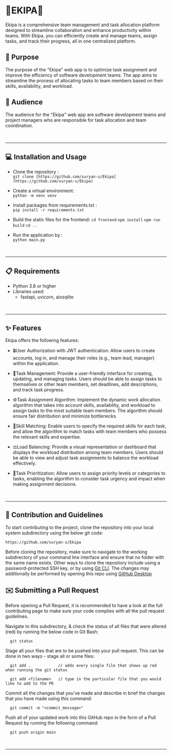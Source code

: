 
<p align='center'>
    <h1><strong>🚀EKIPA🚀</strong></h1>
</p>

Ekipa is a comprehensive team management and task allocation platform designed to streamline collaboration and enhance productivity within teams. With Ekipa, you can efficiently create and manage teams, assign tasks, and track their progress, all in one centralized platform.

## 🎯 Purpose

The purpose of the "Ekipa" web app is to optimize task assignment and improve the efficiency of software development teams. The app aims to streamline the process of allocating tasks to team members based on their skills, availability, and workload. 

## 👥 Audience

The audience for the "Ekipa" web app are software development teams and project managers who are responsible for task allocation and team coordination.

</br>
<hr/>

## 💻 Installation and Usage

- Clone the repository :\
    `git clone [https://github.com/suryan-s/Ekipa](https://github.com/suryan-s/Ekipa)`

- Create a virtual environment:\
    `python -m venv venv`

- Install packages from requirements.txt :\
    `pip install -r requirements.txt`

- Build the static files for the frontend:
    `cd frontend`
    `npm install`
    `npm run build`
    `cd ..`

- Run the application by :\
    `python main.py`
</br>

<hr/>

## 📋 Requirements

- Python 3.8 or higher
- Libraries used:
  - fastapi, uvicorn, aiosqlite
</br>

<hr/>

## ✨ Features

Ekipa offers the following features:

- 🔒User Authorization with JWT authentication: Allow users to create accounts, log in, and manage their roles (e.g., team lead, manager) within the application.

- 📝Task Management: Provide a user-friendly interface for creating, updating, and managing tasks. Users should be able to assign tasks to themselves or other team members, set deadlines, add descriptions, and track task progress.

- ⚙️Task Assignment Algorithm: Implement the dynamic work allocation algorithm that takes into account skills, availability, and workload to assign tasks to the most suitable team members. The algorithm should ensure fair distribution and minimize bottlenecks.

- 🎯Skill Matching: Enable users to specify the required skills for each task, and allow the algorithm to match tasks with team members who possess the relevant skills and expertise.

- ⚖️Load Balancing: Provide a visual representation or dashboard that displays the workload distribution among team members. Users should be able to view and adjust task assignments to balance the workload effectively.

- 🚦Task Prioritization: Allow users to assign priority levels or categories to tasks, enabling the algorithm to consider task urgency and impact when making assignment decisions.

</br>

<hr/>


## 🤝 Contribution and Guidelines

To start contributing to the project, clone the repository into your local system subdirectory using the below git code:

```
https://github.com/suryan-s/Ekipa
```

Before cloning the repository, make sure to navigate to the working subdirectory of your command line interface and ensure that no folder with the same name exists. Other ways to clone the repository include using a password-protected SSH key, or by using [Git CLI](https://cli.github.com/). The changes may additionally be performed by opening this repo using [GitHub Desktop](https://desktop.github.com/)

## ✉️ Submitting a Pull Request

Before opening a Pull Request, it is recommended to have a look at the full contributing page to make sure your code complies with all the pull request guidelines.

Navigate to this subdirectory, & check the status of all files that were altered (red) by running the below code in Git Bash:

```
  git status
```

Stage all your files that are to be pushed into your pull request. This can be done in two ways - stage all or some files:

```
  git add .            // adds every single file that shows up red when running the git status
```

```
  git add <filename>   // type in the particular file that you would like to add to the PR
```

Commit all the changes that you've made and describe in brief the changes that you have made using this command:

```
  git commit -m "<commit_message>"
```

Push all of your updated work into this GitHub repo in the form of a Pull Request by running the following command:

```
  git push origin main
```

</br>

<hr/>
